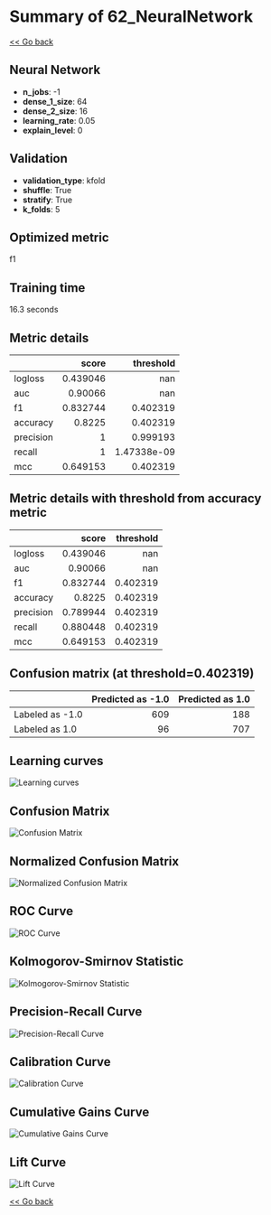 # Summary of 62_NeuralNetwork

[<< Go back](../README.md)


## Neural Network
- **n_jobs**: -1
- **dense_1_size**: 64
- **dense_2_size**: 16
- **learning_rate**: 0.05
- **explain_level**: 0

## Validation
 - **validation_type**: kfold
 - **shuffle**: True
 - **stratify**: True
 - **k_folds**: 5

## Optimized metric
f1

## Training time

16.3 seconds

## Metric details
|           |    score |     threshold |
|:----------|---------:|--------------:|
| logloss   | 0.439046 | nan           |
| auc       | 0.90066  | nan           |
| f1        | 0.832744 |   0.402319    |
| accuracy  | 0.8225   |   0.402319    |
| precision | 1        |   0.999193    |
| recall    | 1        |   1.47338e-09 |
| mcc       | 0.649153 |   0.402319    |


## Metric details with threshold from accuracy metric
|           |    score |   threshold |
|:----------|---------:|------------:|
| logloss   | 0.439046 |  nan        |
| auc       | 0.90066  |  nan        |
| f1        | 0.832744 |    0.402319 |
| accuracy  | 0.8225   |    0.402319 |
| precision | 0.789944 |    0.402319 |
| recall    | 0.880448 |    0.402319 |
| mcc       | 0.649153 |    0.402319 |


## Confusion matrix (at threshold=0.402319)
|                 |   Predicted as -1.0 |   Predicted as 1.0 |
|:----------------|--------------------:|-------------------:|
| Labeled as -1.0 |                 609 |                188 |
| Labeled as 1.0  |                  96 |                707 |

## Learning curves
![Learning curves](learning_curves.png)
## Confusion Matrix

![Confusion Matrix](confusion_matrix.png)


## Normalized Confusion Matrix

![Normalized Confusion Matrix](confusion_matrix_normalized.png)


## ROC Curve

![ROC Curve](roc_curve.png)


## Kolmogorov-Smirnov Statistic

![Kolmogorov-Smirnov Statistic](ks_statistic.png)


## Precision-Recall Curve

![Precision-Recall Curve](precision_recall_curve.png)


## Calibration Curve

![Calibration Curve](calibration_curve_curve.png)


## Cumulative Gains Curve

![Cumulative Gains Curve](cumulative_gains_curve.png)


## Lift Curve

![Lift Curve](lift_curve.png)



[<< Go back](../README.md)
